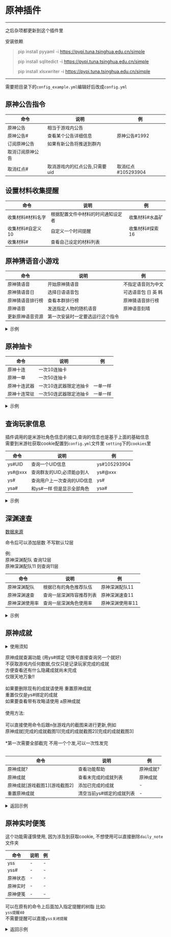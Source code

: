 # 原神插件

---
之后杂项都更新到这个插件里 </br>

安装依赖
> pip install pyyaml -i https://pypi.tuna.tsinghua.edu.cn/simple
>
> pip install sqlitedict -i https://pypi.tuna.tsinghua.edu.cn/simple
>
> pip install xlsxwriter -i https://pypi.tuna.tsinghua.edu.cn/simple

---

需要把目录下的`config_example.yml`编辑好后改成`config.yml`

## 原神公告指令

命令  | 说明 | 例
------------- | ------------- | -------------
原神公告  | 相当于游戏内公告 |
原神公告#  | 查看某个公告详细信息 | 原神公告#1992
订阅原神公告 | 如果有新公告将推送到群内 |
取消订阅原神公告 | |
取消红点# | 取消游戏内的红点公告,只需要uid | 取消红点#105293904

## 设置材料收集提醒

命令  | 说明 | 例
------------- | ------------- | -------------
收集材料#材料名字  | 根据配置文件中材料的时间通知设定者 | 收集材料#水晶矿
收集材料#自定义10 | 自定义一个时间提醒 | 收集材料#探索16
收集材料# | 查看自己设定的材料列表 |

## 原神猜语音小游戏

命令  | 说明 | 例
------------- | ------------- | -------------
原神猜语音  | 开始原神猜语音 | 不指定语音则为中文
原神猜语音日 | 选择日语语音包 | 可选语音包 日 英 韩
原神猜语音排行榜 | 查看本群排行榜 | 原神猜语音排行榜
原神语音| 发送指定人物的随机语音 | 原神语音刻晴
更新原神语音资源 | 第一次安装时一定要选运行这个指令 |

<details>
<summary>示例</summary>

![image](./doc/guess_voice.jpeg)

![image](./doc/guess_voice_rank.jpeg)

</details>

## 原神抽卡

命令  | 说明 | 例
------------- | ------------- | -------------
原神十连  | 一次10连抽卡 |
原神一单  | 一次50连抽卡 |
原神十连武器 | 一次10连武器限定池抽卡 | 一单一样
原神十连常驻 | 一次50连武器限定池抽卡 | 一单一样

<details>
<summary>示例</summary>

部分素材来自于 [Adachi-BOT](https://github.com/SilveryStar/Adachi-BOT)

![image](./doc/gacha.jpeg)

</details>

## 查询玩家信息

插件调用的是米游社角色信息的接口,查询的信息也是基于上面的基础信息<br>
需要到米游社获取cookie配置到`config.yml`文件里 `setting`下的`cookies`里

命令  | 说明 | 例
------------- | ------------- | -------------
ys#UID  | 查询一个UID信息 | ys#105293904
ys#@xxx | 查询群友的UID,必须能@到人 | ys#@xxx
ys#  | 查询用户上一次查询的UID信息 | ys#
ysa#  | 和ys#一样 但是显示全部角色 | ysa#

<details>
<summary>示例</summary>

界面作者 [明见佬](https://github.com/A-kirami)

![image](./doc/player_info.jpeg)

</details>

## 深渊速查

[数据来源](https://spiral-abyss.appsample.com)

命令后可以添加层数 不写默认12层<br>

例: <br>
原神深渊配队 查询12层  <br>
原神深渊配队11 则查询11层

命令  | 说明 | 例
------------- | ------------- | -------------
原神深渊配队 | 根据已有的角色推荐队伍 | 原神深渊配队11
原神深渊速查  | 查询一层深渊阵容推荐列表 | 原神深渊速查11
原神深渊使用率 | 查询一层深渊角色使用率 | 原神深渊使用率11

<details>
<summary>示例</summary>

![image](./doc/match_teams.jpeg)

![image](./doc/abyss_use_teams.jpeg)

![image](./doc/abyss_use_probability.jpeg)

</details>


## 原神成就

<details>
<summary>使用须知</summary>

需要申请[百度OCR](https://cloud.baidu.com/product/ocr)
拿到`API_KEY`和`SECRET_KEY` 配置到`config.yml`文件里的
```yaml
  baidu_ocr:
    API_KEY: ********
    SECRET_KEY: ********
```

</details>

原神成就查漏功能 (用ys#绑定 切换号直接查询另一个就好)<br>
不获取游戏内任何数据,仅仅只是记录玩家完成的成就<br>
方便查看还有什么隐藏成就尚未完成<br>
仅限天地万象!!<br>
<br>
如果要删除现有的成就请使用 重置原神成就<br>
重置仅仅是ys#绑定的成就<br>
如果要查看带有攻略请使用 a原神成就<br>
<br>
使用方法:<br>
<br>
可以直接使用命令后跟n张游戏内的截图来进行更新,例如<br>
原神成就[完成的成就截图1][完成的成就截图2][完成的成就截图3]<br>
<br>
*第一次需要全部截完 不用一个个发,可以一次性发完<br>
<br>

命令  | 说明 | 例
------------- | ------------- | -------------
原神成就? | 查看功能帮助 | 原神成就?
原神成就 | 查看未完成的成就列表 | 原神成就
原神成就[游戏截图1][游戏截图2]  | 添加已完成的成就 | -
重置原神成就 | 清空当前ys#绑定的成就列表 | -


<details>
<summary>返回示例</summary>

![image](./doc/achievements.jpeg)

</details>

## 原神实时便笺

这个功能需谨慎使用, 因为涉及到获取cookie, 不想使用可以直接删除`daily_note`文件夹<br>

命令  | 说明 | 例
------------- | ------------- | -------------
yss | - | -
yss# | - | -
原神状态  | - | -
原神实时 | - | -
原神便笺 | - | -

可以在原有的命令上后面加入指定提醒的树脂 比如:<br>
`yss提醒40`<br>
不需要提醒可以直接`yss关闭提醒`



<details>
<summary>返回示例</summary>

![image](./doc/daily_note.jpeg)

</details>